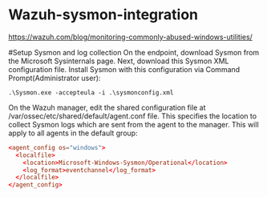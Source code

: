 # Wazuh-sysmon-integration


https://wazuh.com/blog/monitoring-commonly-abused-windows-utilities/

#Setup Sysmon and log collection
On the endpoint, download Sysmon from the Microsoft Sysinternals page.
Next, download this Sysmon XML configuration file.
Install Sysmon with this configuration via Command Prompt(Administrator user):

```.\Sysmon.exe -accepteula -i .\sysmonconfig.xml```

On the Wazuh manager, edit the shared configuration file at /var/ossec/etc/shared/default/agent.conf file. This specifies the location to collect Sysmon logs which are sent from the agent to the manager. This will apply to all agents in the default group:


```conf
<agent_config os="windows">
  <localfile>
    <location>Microsoft-Windows-Sysmon/Operational</location>
    <log_format>eventchannel</log_format>
  </localfile>
</agent_config>
```
